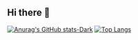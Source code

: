 ## Hi there 👋

[![Anurag's GitHub stats-Dark](https://github-readme-stats.vercel.app/api?username=MAQUO22&show_icons=true&theme=tokyonight#gh-dark-mode-only)](https://github.com/anuraghazra/github-readme-stats#gh-dark-mode-only) [![Top Langs](https://github-readme-stats.vercel.app/api/top-langs/?username=aMAQUO22)](https://github.com/anuraghazra/github-readme-stats)

<!--
**MAQUO22/MAQUO22** is a ✨ _special_ ✨ repository because its `README.md` (this file) appears on your GitHub profile.

Here are some ideas to get you started:

- 🔭 I’m currently working on ...
- 🌱 I’m currently learning ...
- 👯 I’m looking to collaborate on ...
- 🤔 I’m looking for help with ...
- 💬 Ask me about ...
- 📫 How to reach me: ...
- 😄 Pronouns: ...
- ⚡ Fun fact: ...
-->
